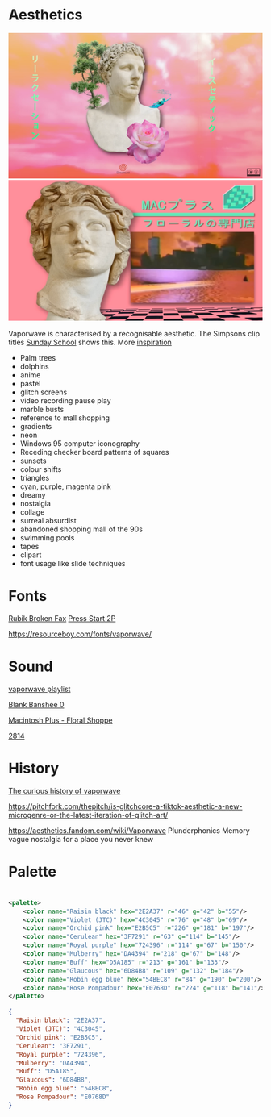 # Aesthetics

![Somebody I Used to Know](SomebodyIUsedToKnow.png)
![Floral Shoppe](floralShoppe.png)

Vaporwave is characterised by a recognisable aesthetic. The Simpsons clip
titles [Sunday School](https://www.youtube.com/watch?v=rTfa-9aCTYg&list=PLISFEsGnceKCEmygK_n0QxHejHsBH8wsN&t=71s) shows
this.
More [inspiration](https://www.youtube.com/watch?v=3chbY7OSoBY&list=PLISFEsGnceKCEmygK_n0QxHejHsBH8wsN&index=9)

* Palm trees
* dolphins
* anime
* pastel
* glitch screens
* video recording pause play
* marble busts
* reference to mall shopping
* gradients
* neon
* Windows 95 computer iconography
* Receding checker board patterns of squares
* sunsets
* colour shifts
* triangles
* cyan, purple, magenta pink
* dreamy
* nostalgia
* collage
* surreal absurdist
* abandoned shopping mall of the 90s
* swimming pools
* tapes
* clipart
* font usage like slide techniques

# Fonts

[Rubik Broken Fax](https://fonts.google.com/specimen/Rubik+Broken+Fax?categoryFilters=Feeling:%2FExpressive%2FInnovative)
[Press Start 2P](https://fonts.google.com/specimen/Press+Start+2P?categoryFilters=Appearance:%2FTheme%2FTechno)

https://resourceboy.com/fonts/vaporwave/

# Sound

[vaporwave playlist](https://open.spotify.com/playlist/37i9dQZF1DWU4EQPjP9ZpS?si=356a10d0bc81494b)

[Blank Banshee 0](https://blankbanshee.bandcamp.com/album/blank-banshee-0)

[Macintosh Plus - Floral Shoppe](https://www.youtube.com/watch?v=cCq0P509UL4)

[2814](https://open.spotify.com/artist/2wBpW4bAGYVe0yJcBeCTyd?si=xgswhTRISLim4ShqdNVryA)

# History

[The curious history of vaporwave](https://www.youtube.com/watch?v=SP4b3sZxjc8)

https://pitchfork.com/thepitch/is-glitchcore-a-tiktok-aesthetic-a-new-microgenre-or-the-latest-iteration-of-glitch-art/

https://aesthetics.fandom.com/wiki/Vaporwave
Plunderphonics
Memory vague
nostalgia for a place you never knew

# Palette

```xml

<palette>
    <color name="Raisin black" hex="2E2A37" r="46" g="42" b="55"/>
    <color name="Violet (JTC)" hex="4C3045" r="76" g="48" b="69"/>
    <color name="Orchid pink" hex="E2B5C5" r="226" g="181" b="197"/>
    <color name="Cerulean" hex="3F7291" r="63" g="114" b="145"/>
    <color name="Royal purple" hex="724396" r="114" g="67" b="150"/>
    <color name="Mulberry" hex="DA4394" r="218" g="67" b="148"/>
    <color name="Buff" hex="D5A185" r="213" g="161" b="133"/>
    <color name="Glaucous" hex="6D84B8" r="109" g="132" b="184"/>
    <color name="Robin egg blue" hex="54BEC8" r="84" g="190" b="200"/>
    <color name="Rose Pompadour" hex="E0768D" r="224" g="118" b="141"/>
</palette>
```

```json
{
  "Raisin black": "2E2A37",
  "Violet (JTC)": "4C3045",
  "Orchid pink": "E2B5C5",
  "Cerulean": "3F7291",
  "Royal purple": "724396",
  "Mulberry": "DA4394",
  "Buff": "D5A185",
  "Glaucous": "6D84B8",
  "Robin egg blue": "54BEC8",
  "Rose Pompadour": "E0768D"
}
```


